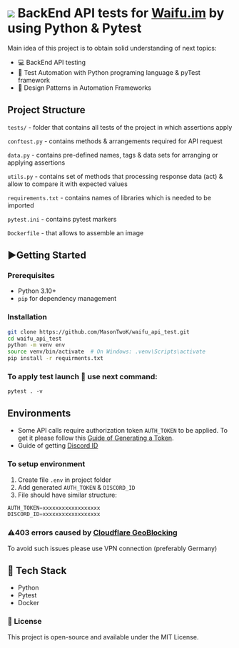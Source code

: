 # ![](https://docs.waifu.im/~gitbook/image?url=https%3A%2F%2F1092558500-files.gitbook.io%2F%7E%2Ffiles%2Fv0%2Fb%2Fgitbook-x-prod.appspot.com%2Fo%2Fspaces%252FEOup5T74lqSrRXj6Bgtv%252Ficon%252FOfffK0V32Jh9Y2zXBTCO%252Ffavicon.png%3Falt%3Dmedia%26token%3Db61b819a-fb5c-4797-bec8-44faee2134a0&width=32&dpr=2&quality=100&sign=6e287f34&sv=2) BackEnd API tests for [Waifu.im](https://www.waifu.im/) by using Python & Pytest
Main idea of this project is to obtain solid understanding of next topics:
* 💻 BackEnd API testing
* 🤖 Test Automation with Python programing language & pyTest framework
* 🎨 Design Patterns in Automation Frameworks

## Project Structure
`tests/` - folder that contains all tests of the project in which assertions apply

`conftest.py` - contains methods & arrangements required for API request

`data.py` - contains pre-defined names, tags & data sets for arranging or applying assertions

`utils.py` - contains set of methods that processing response data (act) & allow to compare it with expected values

`requirements.txt` - contains names of libraries which is needed to be imported

`pytest.ini` - contains pytest markers

`Dockerfile` - that allows to assemble an image

## ▶️Getting Started

### Prerequisites

- Python 3.10+
- `pip` for dependency management

### Installation

```bash
git clone https://github.com/MasonTwoK/waifu_api_test.git
cd waifu_api_test
python -m venv env
source venv/bin/activate  # On Windows: .venv\Scripts\activate
pip install -r requirments.txt
```
### To apply test launch 🚀 use next command:
```commandline
pytest . -v
```

## Environments
- Some API calls require authorization token `AUTH_TOKEN` to be applied. To get it please follow this [Guide of Generating a Token](https://docs.waifu.im/authentication#generating-a-token).
- Guide of getting [Discord ID](https://support.discord.com/hc/en-us/articles/206346498-Where-can-I-find-my-User-Server-Message-ID#h_01HRSTXPS5H5D7JBY2QKKPVKNA)

### To setup environment 
1. Create file `.env` in project folder
2. Add generated `AUTH_TOKEN` & `DISCORD_ID`
3. File should have similar structure:
```python
AUTH_TOKEN=xxxxxxxxxxxxxxxxxx
DISCORD_ID=xxxxxxxxxxxxxxxxxx
```
### ⚠️403 errors caused by [Cloudflare GeoBlocking](http://docs.waifu.im/cloudflare-geoblocking)
To avoid such issues please use VPN connection (preferably Germany)

## 🔧 Tech Stack
- Python
- Pytest
- Docker

### 📄 License
This project is open-source and available under the MIT License.
